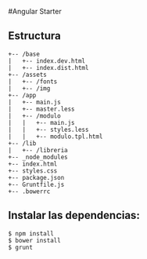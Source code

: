 #Angular Starter

## Estructura
````
+-- /base
|   +-- index.dev.html
|   +-- index.dist.html
+-- /assets
|   +-- /fonts
|   +-- /img
+-- /app
|   +-- main.js
|   +-- master.less
|   +-- /modulo
|   |   +-- main.js
|   |   +-- styles.less
|   |   +-- modulo.tpl.html
+-- /lib
|   +-- /libreria
+-- _node_modules
+-- index.html
+-- styles.css
+-- package.json
+-- Gruntfile.js
+-- .bowerrc
````

## Instalar las dependencias:
````
$ npm install
$ bower install
$ grunt
````